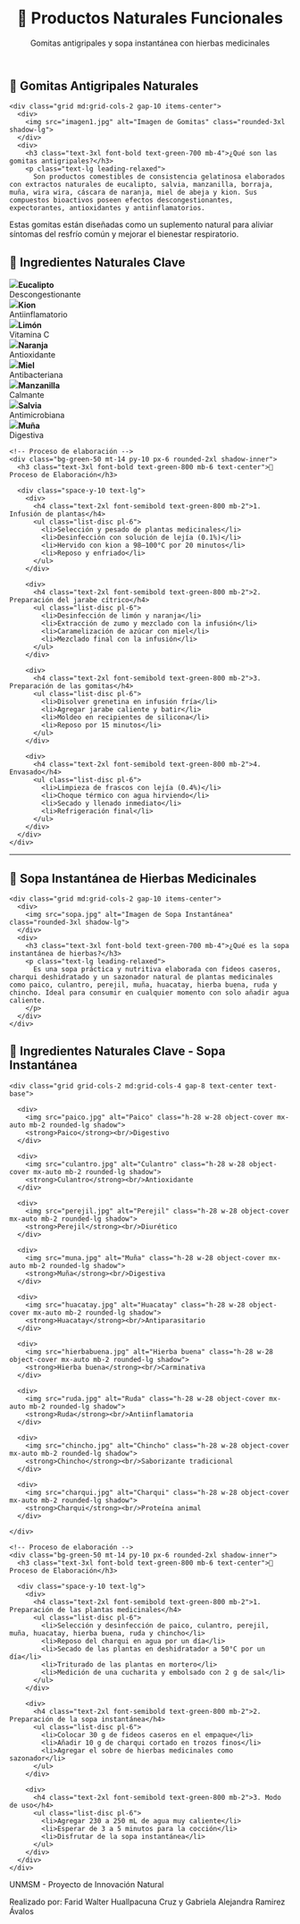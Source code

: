 <!DOCTYPE html>
<html lang="es">
<head>
  <meta charset="UTF-8" />
  <meta name="viewport" content="width=device-width, initial-scale=1.0" />
  <title>Productos Naturales: Gomitas y Sopa Instantánea</title>
  <script src="https://cdn.tailwindcss.com"></script>
</head>
<body class="bg-gradient-to-b from-green-100 to-yellow-50 font-sans text-gray-800">

  <!-- Encabezado general -->
  <header class="text-center bg-green-600 py-10 shadow-xl">
    <h1 class="text-5xl font-extrabold text-white">🌿 Productos Naturales Funcionales</h1>
    <p class="text-lg text-white mt-2 italic">Gomitas antigripales y sopa instantánea con hierbas medicinales</p>
  </header>

  <!-- Sección Gomitas Antigripales -->
  <section class="max-w-6xl mx-auto py-12 px-6">
    <h2 class="text-4xl font-bold text-green-700 text-center mb-10">🍬 Gomitas Antigripales Naturales</h2>

    <div class="grid md:grid-cols-2 gap-10 items-center">
      <div>
        <img src="imagen1.jpg" alt="Imagen de Gomitas" class="rounded-3xl shadow-lg">
      </div>
      <div>
        <h3 class="text-3xl font-bold text-green-700 mb-4">¿Qué son las gomitas antigripales?</h3>
        <p class="text-lg leading-relaxed">
          Son productos comestibles de consistencia gelatinosa elaborados con extractos naturales de eucalipto, salvia, manzanilla, borraja, muña, wira wira, cáscara de naranja, miel de abeja y kion. Sus compuestos bioactivos poseen efectos descongestionantes, expectorantes, antioxidantes y antiinflamatorios.

Estas gomitas están diseñadas como un suplemento natural para aliviar síntomas del resfrío común y mejorar el bienestar respiratorio.
        </p>
      </div>
    </div>

 <section class="bg-white py-12">
    <div class="max-w-6xl mx-auto px-6">
      <h2 class="text-4xl font-bold text-center text-green-700 mb-8">🌿 Ingredientes Naturales Clave</h2>
      <div class="grid grid-cols-2 md:grid-cols-4 gap-8 text-center text-base">
        <div><img src="imagen2.jpg" class="h-24 mx-auto mb-2"><strong>Eucalipto</strong><br/>Descongestionante</div>
        <div><img src="imagen3.jpg" class="h-24 mx-auto mb-2"><strong>Kion</strong><br/>Antiinflamatorio</div>
        <div><img src="imagen4.jpg" class="h-24 mx-auto mb-2"><strong>Limón</strong><br/>Vitamina C</div>
        <div><img src="imagen5.jpg" class="h-24 mx-auto mb-2"><strong>Naranja</strong><br/>Antioxidante</div>
        <div><img src="imagen6.jpg" class="h-24 mx-auto mb-2"><strong>Miel</strong><br/>Antibacteriana</div>
        <div><img src="imagen7.jpg" class="h-24 mx-auto mb-2"><strong>Manzanilla</strong><br/>Calmante</div>
        <div><img src="imagen8.png" class="h-24 mx-auto mb-2"><strong>Salvia</strong><br/>Antimicrobiana</div>
        <div><img src="imagen9.jpg" class="h-24 mx-auto mb-2"><strong>Muña</strong><br/>Digestiva</div>
      </div>
    </div>
  </section>

    <!-- Proceso de elaboración -->
    <div class="bg-green-50 mt-14 py-10 px-6 rounded-2xl shadow-inner">
      <h3 class="text-3xl font-bold text-green-800 mb-6 text-center">🧪 Proceso de Elaboración</h3>

      <div class="space-y-10 text-lg">
        <div>
          <h4 class="text-2xl font-semibold text-green-800 mb-2">1. Infusión de plantas</h4>
          <ul class="list-disc pl-6">
            <li>Selección y pesado de plantas medicinales</li>
            <li>Desinfección con solución de lejía (0.1%)</li>
            <li>Hervido con kion a 98–100°C por 20 minutos</li>
            <li>Reposo y enfriado</li>
          </ul>
        </div>

        <div>
          <h4 class="text-2xl font-semibold text-green-800 mb-2">2. Preparación del jarabe cítrico</h4>
          <ul class="list-disc pl-6">
            <li>Desinfección de limón y naranja</li>
            <li>Extracción de zumo y mezclado con la infusión</li>
            <li>Caramelización de azúcar con miel</li>
            <li>Mezclado final con la infusión</li>
          </ul>
        </div>

        <div>
          <h4 class="text-2xl font-semibold text-green-800 mb-2">3. Preparación de las gomitas</h4>
          <ul class="list-disc pl-6">
            <li>Disolver grenetina en infusión fría</li>
            <li>Agregar jarabe caliente y batir</li>
            <li>Moldeo en recipientes de silicona</li>
            <li>Reposo por 15 minutos</li>
          </ul>
        </div>

        <div>
          <h4 class="text-2xl font-semibold text-green-800 mb-2">4. Envasado</h4>
          <ul class="list-disc pl-6">
            <li>Limpieza de frascos con lejía (0.4%)</li>
            <li>Choque térmico con agua hirviendo</li>
            <li>Secado y llenado inmediato</li>
            <li>Refrigeración final</li>
          </ul>
        </div>
      </div>
    </div>
  </section>

  <!-- Separador visual -->
  <hr class="my-16 border-green-400">

  <!-- Sección Sopa Instantánea -->
  <section class="max-w-6xl mx-auto py-12 px-6">
    <h2 class="text-4xl font-bold text-green-700 text-center mb-10">🥣 Sopa Instantánea de Hierbas Medicinales</h2>

    <div class="grid md:grid-cols-2 gap-10 items-center">
      <div>
        <img src="sopa.jpg" alt="Imagen de Sopa Instantánea" class="rounded-3xl shadow-lg">
      </div>
      <div>
        <h3 class="text-3xl font-bold text-green-700 mb-4">¿Qué es la sopa instantánea de hierbas?</h3>
        <p class="text-lg leading-relaxed">
          Es una sopa práctica y nutritiva elaborada con fideos caseros, charqui deshidratado y un sazonador natural de plantas medicinales como paico, culantro, perejil, muña, huacatay, hierba buena, ruda y chincho. Ideal para consumir en cualquier momento con solo añadir agua caliente.
        </p>
      </div>
    </div>

<section class="bg-white py-12">
  <div class="max-w-6xl mx-auto px-6">
    <h2 class="text-4xl font-bold text-center text-green-700 mb-8">🥣 Ingredientes Naturales Clave - Sopa Instantánea</h2>
    
    <div class="grid grid-cols-2 md:grid-cols-4 gap-8 text-center text-base">
      
      <div>
        <img src="paico.jpg" alt="Paico" class="h-28 w-28 object-cover mx-auto mb-2 rounded-lg shadow">
        <strong>Paico</strong><br/>Digestivo
      </div>
      
      <div>
        <img src="culantro.jpg" alt="Culantro" class="h-28 w-28 object-cover mx-auto mb-2 rounded-lg shadow">
        <strong>Culantro</strong><br/>Antioxidante
      </div>
      
      <div>
        <img src="perejil.jpg" alt="Perejil" class="h-28 w-28 object-cover mx-auto mb-2 rounded-lg shadow">
        <strong>Perejil</strong><br/>Diurético
      </div>
      
      <div>
        <img src="muna.jpg" alt="Muña" class="h-28 w-28 object-cover mx-auto mb-2 rounded-lg shadow">
        <strong>Muña</strong><br/>Digestiva
      </div>
      
      <div>
        <img src="huacatay.jpg" alt="Huacatay" class="h-28 w-28 object-cover mx-auto mb-2 rounded-lg shadow">
        <strong>Huacatay</strong><br/>Antiparasitario
      </div>
      
      <div>
        <img src="hierbabuena.jpg" alt="Hierba buena" class="h-28 w-28 object-cover mx-auto mb-2 rounded-lg shadow">
        <strong>Hierba buena</strong><br/>Carminativa
      </div>
      
      <div>
        <img src="ruda.jpg" alt="Ruda" class="h-28 w-28 object-cover mx-auto mb-2 rounded-lg shadow">
        <strong>Ruda</strong><br/>Antiinflamatoria
      </div>
      
      <div>
        <img src="chincho.jpg" alt="Chincho" class="h-28 w-28 object-cover mx-auto mb-2 rounded-lg shadow">
        <strong>Chincho</strong><br/>Saborizante tradicional
      </div>
      
      <div>
        <img src="charqui.jpg" alt="Charqui" class="h-28 w-28 object-cover mx-auto mb-2 rounded-lg shadow">
        <strong>Charqui</strong><br/>Proteína animal
      </div>

    </div>
  </div>
</section>

    <!-- Proceso de elaboración -->
    <div class="bg-green-50 mt-14 py-10 px-6 rounded-2xl shadow-inner">
      <h3 class="text-3xl font-bold text-green-800 mb-6 text-center">🧪 Proceso de Elaboración</h3>

      <div class="space-y-10 text-lg">
        <div>
          <h4 class="text-2xl font-semibold text-green-800 mb-2">1. Preparación de las plantas medicinales</h4>
          <ul class="list-disc pl-6">
            <li>Selección y desinfección de paico, culantro, perejil, muña, huacatay, hierba buena, ruda y chincho</li>
            <li>Reposo del charqui en agua por un día</li>
            <li>Secado de las plantas en deshidratador a 50°C por un día</li>
            <li>Triturado de las plantas en mortero</li>
            <li>Medición de una cucharita y embolsado con 2 g de sal</li>
          </ul>
        </div>

        <div>
          <h4 class="text-2xl font-semibold text-green-800 mb-2">2. Preparación de la sopa instantánea</h4>
          <ul class="list-disc pl-6">
            <li>Colocar 30 g de fideos caseros en el empaque</li>
            <li>Añadir 10 g de charqui cortado en trozos finos</li>
            <li>Agregar el sobre de hierbas medicinales como sazonador</li>
          </ul>
        </div>

        <div>
          <h4 class="text-2xl font-semibold text-green-800 mb-2">3. Modo de uso</h4>
          <ul class="list-disc pl-6">
            <li>Agregar 230 a 250 mL de agua muy caliente</li>
            <li>Esperar de 3 a 5 minutos para la cocción</li>
            <li>Disfrutar de la sopa instantánea</li>
          </ul>
        </div>
      </div>
    </div>
  </section>

  <!-- Pie de página -->
  <footer class="bg-green-600 text-white text-center py-6 mt-10">
    <p class="text-lg font-semibold">UNMSM - Proyecto de Innovación Natural</p>
    <p class="text-sm">Realizado por: Farid Walter Huallpacuna Cruz y Gabriela Alejandra Ramirez Ávalos</p>
  </footer>

</body>
</html>
